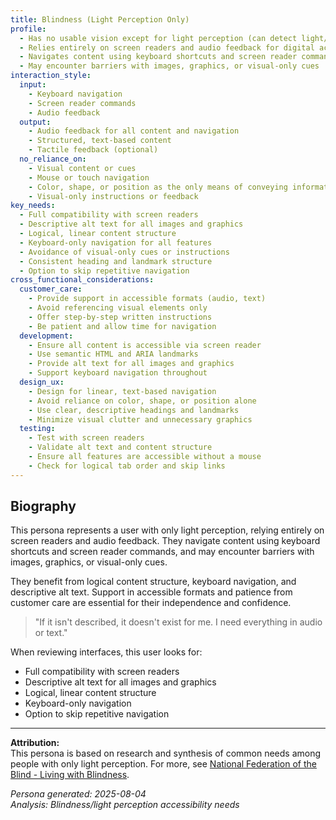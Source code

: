 ```yaml
---
title: Blindness (Light Perception Only)
profile:
  - Has no usable vision except for light perception (can detect light/dark but not shapes or details)
  - Relies entirely on screen readers and audio feedback for digital access
  - Navigates content using keyboard shortcuts and screen reader commands
  - May encounter barriers with images, graphics, or visual-only cues
interaction_style:
  input:
    - Keyboard navigation
    - Screen reader commands
    - Audio feedback
  output:
    - Audio feedback for all content and navigation
    - Structured, text-based content
    - Tactile feedback (optional)
  no_reliance_on:
    - Visual content or cues
    - Mouse or touch navigation
    - Color, shape, or position as the only means of conveying information
    - Visual-only instructions or feedback
key_needs:
  - Full compatibility with screen readers
  - Descriptive alt text for all images and graphics
  - Logical, linear content structure
  - Keyboard-only navigation for all features
  - Avoidance of visual-only cues or instructions
  - Consistent heading and landmark structure
  - Option to skip repetitive navigation
cross_functional_considerations:
  customer_care:
    - Provide support in accessible formats (audio, text)
    - Avoid referencing visual elements only
    - Offer step-by-step written instructions
    - Be patient and allow time for navigation
  development:
    - Ensure all content is accessible via screen reader
    - Use semantic HTML and ARIA landmarks
    - Provide alt text for all images and graphics
    - Support keyboard navigation throughout
  design_ux:
    - Design for linear, text-based navigation
    - Avoid reliance on color, shape, or position alone
    - Use clear, descriptive headings and landmarks
    - Minimize visual clutter and unnecessary graphics
  testing:
    - Test with screen readers
    - Validate alt text and content structure
    - Ensure all features are accessible without a mouse
    - Check for logical tab order and skip links
---
```


## Biography

This persona represents a user with only light perception, relying entirely on screen readers and audio feedback. They navigate content using keyboard shortcuts and screen reader commands, and may encounter barriers with images, graphics, or visual-only cues.

They benefit from logical content structure, keyboard navigation, and descriptive alt text. Support in accessible formats and patience from customer care are essential for their independence and confidence.

> "If it isn't described, it doesn't exist for me. I need everything in audio or text."

When reviewing interfaces, this user looks for:
- Full compatibility with screen readers
- Descriptive alt text for all images and graphics
- Logical, linear content structure
- Keyboard-only navigation
- Option to skip repetitive navigation

---

**Attribution:**  
This persona is based on research and synthesis of common needs among people with only light perception. For more, see [National Federation of the Blind - Living with Blindness](https://nfb.org/).

*Persona generated: 2025-08-04*  
*Analysis: Blindness/light perception accessibility needs*
